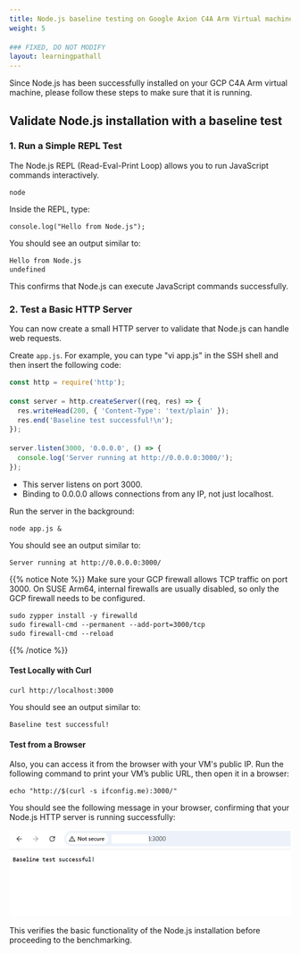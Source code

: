 ```yaml
---
title: Node.js baseline testing on Google Axion C4A Arm Virtual machine
weight: 5

### FIXED, DO NOT MODIFY
layout: learningpathall
---
```



Since Node.js has been successfully installed on your GCP C4A Arm virtual machine, please follow these steps to make sure that it is running.

## Validate Node.js installation with a baseline test

### 1. Run a Simple REPL Test
The Node.js REPL (Read-Eval-Print Loop) allows you to run JavaScript commands interactively.

```console
node
```
Inside the REPL, type:

```console
console.log("Hello from Node.js");
```
You should see an output similar to:

```output
Hello from Node.js
undefined
```
This confirms that Node.js can execute JavaScript commands successfully.

### 2. Test a Basic HTTP Server
You can now create a small HTTP server to validate that Node.js can handle web requests.

Create `app.js`.  For example, you can type "vi app.js" in the SSH shell and then insert the following code:

```javascript
const http = require('http');

const server = http.createServer((req, res) => {
  res.writeHead(200, { 'Content-Type': 'text/plain' });
  res.end('Baseline test successful!\n');
});

server.listen(3000, '0.0.0.0', () => {
  console.log('Server running at http://0.0.0.0:3000/');
});
```
 - This server listens on port 3000.
 - Binding to 0.0.0.0 allows connections from any IP, not just localhost.

Run the server in the background:

```console
node app.js &
```
You should see an output similar to:

```output
Server running at http://0.0.0.0:3000/
```
{{% notice Note %}}
Make sure your GCP firewall allows TCP traffic on port 3000. On SUSE Arm64, internal firewalls are usually disabled, so only the GCP firewall needs to be configured.

```console
sudo zypper install -y firewalld
sudo firewall-cmd --permanent --add-port=3000/tcp
sudo firewall-cmd --reload
```
{{% /notice %}}
#### Test Locally with Curl

```console
curl http://localhost:3000
```

You should see an output similar to:

```output
Baseline test successful!
```

#### Test from a Browser
Also, you can access it from the browser with your VM's public IP. Run the following command to print your VM’s public URL, then open it in a browser:

```console
echo "http://$(curl -s ifconfig.me):3000/"
```

You should see the following message in your browser, confirming that your Node.js HTTP server is running successfully:

![Node.js Browser alt-text#center](images/node-browser.png)

This verifies the basic functionality of the Node.js installation before proceeding to the benchmarking.
